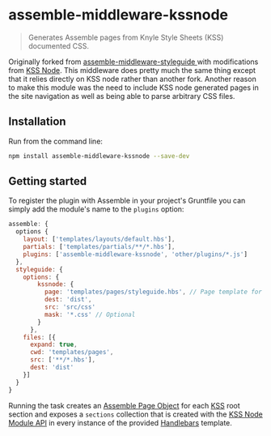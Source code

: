 # assemble-middleware-kssnode

> Generates Assemble pages from Knyle Style Sheets (KSS) documented CSS. 

Originally forked from [assemble-middleware-styleguide
](https://github.com/tomsky/assemble-middleware-styleguide) with modifications from [KSS Node](https://github.com/kss-node/kss-node). This middleware does pretty much the same thing except that it relies directly on KSS node rather than another fork. Another reason to make this module was the need to include KSS node generated pages in the site navigation as well as being able to parse arbitrary CSS files.

## Installation
Run from the command line:

```bash
npm install assemble-middleware-kssnode --save-dev
```

## Getting started 

To register the plugin with Assemble in your project's Gruntfile you can simply add the module's name to the `plugins` option:

```js
assemble: {
  options {
    layout: ['templates/layouts/default.hbs'],
    partials: ['templates/partials/**/*.hbs'],
    plugins: ['assemble-middleware-kssnode', 'other/plugins/*.js']
  },
  styleguide: {
    options: {
	    kssnode: {
	      page: 'templates/pages/styleguide.hbs', // Page template for each section
	      dest: 'dist',
	      src: 'src/css'
	      mask: '*.css' // Optional
	    }
	  },
    files: [{
      expand: true,
      cwd: 'templates/pages',
      src: ['**/*.hbs'],
      dest: 'dist'
    }]
  }
}
```

Running the task creates an [Assemble Page Object](http://assemble.io/docs/Collections.html) for each [KSS](https://github.com/kneath/kss/blob/master/SPEC.md) root section and exposes a `sections` collection that is created with the [KSS Node Module API](https://github.com/kss-node/kss-node/wiki/Module-API) in every instance of the provided [Handlebars](http://handlebarsjs.com) template.
